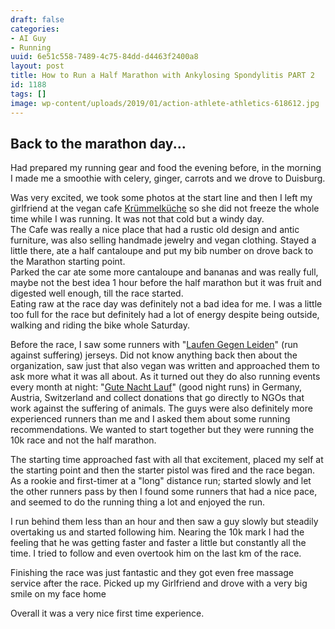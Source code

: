 ```yaml
---
draft: false
categories:
- AI Guy
- Running
uuid: 6e51c558-7489-4c75-84dd-d4463f2400a8
layout: post
title: How to Run a Half Marathon with Ankylosing Spondylitis PART 2
id: 1188
tags: []
image: wp-content/uploads/2019/01/action-athlete-athletics-618612.jpg
---
```


## Back to the marathon day...

Had prepared my running gear and food the evening before, in the morning I made me a smoothie with celery, ginger, carrots and we drove to Duisburg.   
  
Was very excited, we took some photos at the start line and then I left my girlfriend at the vegan cafe [Krümmelküche](http://www.kruemelkueche.de/) so she did not freeze the whole time while I was running. It was not that cold but a windy day.  
The Cafe was really a nice place that had a rustic old design and antic furniture, was also selling handmade jewelry and vegan clothing. Stayed a little there, ate a half cantaloupe and put my bib number on drove back to the Marathon starting point.   
Parked the car ate some more cantaloupe and bananas and was really full, maybe not the best idea 1 hour before the half marathon but it was fruit and digested well enough, till the race started.  
Eating raw at the race day was definitely not a bad idea for me. I was a little too full for the race but definitely had a lot of energy despite being outside, walking and riding the bike whole Saturday.  
   
Before the race, I saw some runners with "[Laufen Gegen Leiden](https://laufengegenleiden.de/)" (run against suffering) jerseys. Did not know anything back then about the organization, saw just that also vegan was written and approached them to ask more what it was all about. As it turned out they do also running events every month at night: "[Gute Nacht Lauf](https://laufengegenleiden.de/gutenachtlauf/)" (good night runs) in Germany, Austria, Switzerland and collect donations that go directly to NGOs that work against the suffering of animals. The guys were also definitely more experienced runners than me and I asked them about some running recommendations. We wanted to start together but they were running the 10k race and not the half marathon.  
  
The starting time approached fast with all that excitement, placed my self at the starting point and then the starter pistol was fired and the race began.   
As a rookie and first-timer at a "long" distance run; started slowly and let the other runners pass by then I found some runners that had a nice pace, and seemed to do the running thing a lot and enjoyed the run.

I run behind them less than an hour and then saw a guy slowly but steadily overtaking us and started following him. Nearing the 10k mark I had the feeling that he was getting faster and faster a little but constantly all the time. I tried to follow and even overtook him on the last km of the race.  
  
Finishing the race was just fantastic and they got even free massage service after the race. Picked up my Girlfriend and drove with a very big smile on my face home  
  
Overall it was a very nice first time experience.

